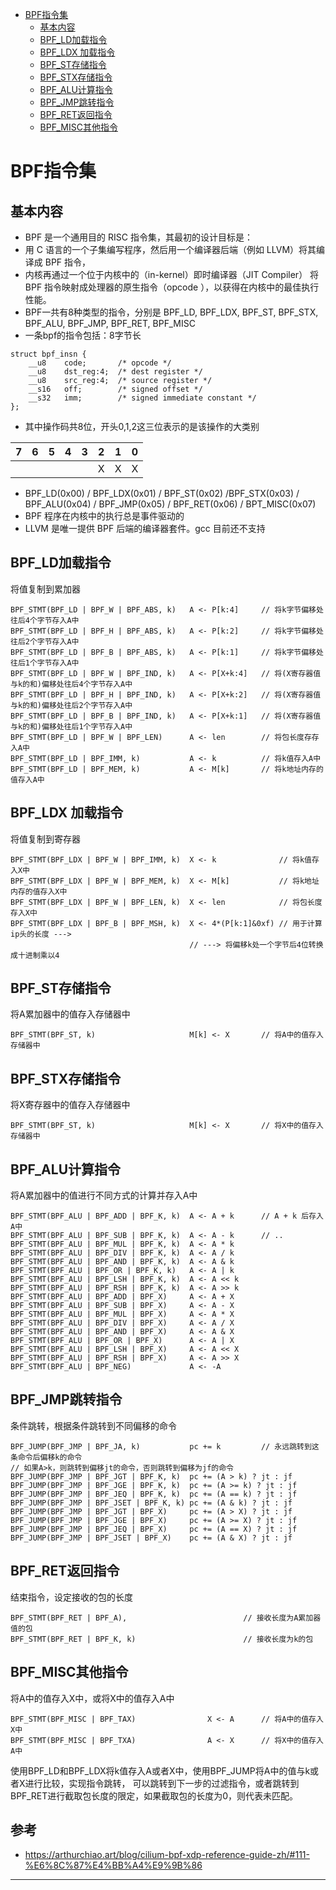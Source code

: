 <!-- TOC -->

- [BPF指令集](#bpf指令集)
  - [基本内容](#基本内容)
  - [BPF_LD加载指令](#bpf_ld加载指令)
  - [BPF_LDX 加载指令](#bpf_ldx-加载指令)
  - [BPF_ST存储指令](#bpf_st存储指令)
  - [BPF_STX存储指令](#bpf_stx存储指令)
  - [BPF_ALU计算指令](#bpf_alu计算指令)
  - [BPF_JMP跳转指令](#bpf_jmp跳转指令)
  - [BPF_RET返回指令](#bpf_ret返回指令)
  - [BPF_MISC其他指令](#bpf_misc其他指令)

<!-- /TOC -->
# BPF指令集

## 基本内容

* BPF 是一个通用目的 RISC 指令集，其最初的设计目标是：
* 用 C 语言的一个子集编写程序，然后用一个编译器后端（例如 LLVM）将其编译成 BPF 指令，
* 内核再通过一个位于内核中的（in-kernel）即时编译器（JIT Compiler） 将 BPF 指令映射成处理器的原生指令（opcode ），以获得在内核中的最佳执行性能。
* BPF一共有8种类型的指令，分别是 BPF_LD, BPF_LDX, BPF_ST, BPF_STX, BPF_ALU, BPF_JMP, BPF_RET, BPF_MISC
* 一条bpf的指令包括：8字节长

```
struct bpf_insn {
    __u8    code;       /* opcode */
    __u8    dst_reg:4;  /* dest register */
    __u8    src_reg:4;  /* source register */
    __s16   off;        /* signed offset */
    __s32   imm;        /* signed immediate constant */
};
```

* 其中操作码共8位，开头0,1,2这三位表示的是该操作的大类别

| 7   | 6   | 5   | 4   | 3   | 2   | 1   | 0   |
| --- | --- | --- | --- | --- | --- | --- | --- |
|     |     |     |     |     | X   | X   | X   |

* BPF_LD(0x00) / BPF_LDX(0x01) / BPF_ST(0x02) /BPF_STX(0x03) / BPF_ALU(0x04) / BPF_JMP(0x05) / BPF_RET(0x06) / BPT_MISC(0x07)
* BPF 程序在内核中的执行总是事件驱动的
* LLVM 是唯一提供 BPF 后端的编译器套件。gcc 目前还不支持


## BPF_LD加载指令

将值复制到累加器

```
BPF_STMT(BPF_LD | BPF_W | BPF_ABS, k)   A <- P[k:4]     // 将k字节偏移处往后4个字节存入A中
BPF_STMT(BPF_LD | BPF_H | BPF_ABS, k)   A <- P[k:2]     // 将k字节偏移处往后2个字节存入A中
BPF_STMT(BPF_LD | BPF_B | BPF_ABS, k)   A <- P[k:1]     // 将k字节偏移处往后1个字节存入A中
BPF_STMT(BPF_LD | BPF_W | BPF_IND, k)   A <- P[X+k:4]   // 将(X寄存器值与k的和)偏移处往后4个字节存入A中
BPF_STMT(BPF_LD | BPF_H | BPF_IND, k)   A <- P[X+k:2]   // 将(X寄存器值与k的和)偏移处往后2个字节存入A中
BPF_STMT(BPF_LD | BPF_B | BPF_IND, k)   A <- P[X+k:1]   // 将(X寄存器值与k的和)偏移处往后1个字节存入A中
BPF_STMT(BPF_LD | BPF_W | BPF_LEN)      A <- len        // 将包长度存存入A中
BPF_STMT(BPF_LD | BPF_IMM, k)           A <- k          // 将k值存入A中
BPF_STMT(BPF_LD | BPF_MEM, k)           A <- M[k]       // 将k地址内存的值存入A中
```

## BPF_LDX 加载指令

将值复制到寄存器

```
BPF_STMT(BPF_LDX | BPF_W | BPF_IMM, k)  X <- k              // 将k值存入X中
BPF_STMT(BPF_LDX | BPF_W | BPF_MEM, k)  X <- M[k]           // 将k地址内存的值存入X中
BPF_STMT(BPF_LDX | BPF_W | BPF_LEN, k)  X <- len            // 将包长度存入X中
BPF_STMT(BPF_LDX | BPF_B | BPF_MSH, k)  X <- 4*(P[k:1]&0xf) // 用于计算ip头的长度 --->
                                        // ---> 将偏移k处一个字节后4位转换成十进制乘以4
```

## BPF_ST存储指令

将A累加器中的值存入存储器中

```
BPF_STMT(BPF_ST, k)                     M[k] <- X       // 将A中的值存入存储器中
```


## BPF_STX存储指令

将X寄存器中的值存入存储器中

```
BPF_STMT(BPF_ST, k)                     M[k] <- X       // 将X中的值存入存储器中
```


## BPF_ALU计算指令

将A累加器中的值进行不同方式的计算并存入A中

```
BPF_STMT(BPF_ALU | BPF_ADD | BPF_K, k)  A <- A + k      // A + k 后存入A中
BPF_STMT(BPF_ALU | BPF_SUB | BPF_K, k)  A <- A - k      // ..
BPF_STMT(BPF_ALU | BPF_MUL | BPF_K, k)  A <- A * k      
BPF_STMT(BPF_ALU | BPF_DIV | BPF_K, k)  A <- A / k
BPF_STMT(BPF_ALU | BPF_AND | BPF_K, k)  A <- A & k
BPF_STMT(BPF_ALU | BPF_OR | BPF_K, k)   A <- A | k
BPF_STMT(BPF_ALU | BPF_LSH | BPF_K, k)  A <- A << k
BPF_STMT(BPF_ALU | BPF_RSH | BPF_K, k)  A <- A >> k
BPF_STMT(BPF_ALU | BPF_ADD | BPF_X)     A <- A + X
BPF_STMT(BPF_ALU | BPF_SUB | BPF_X)     A <- A - X
BPF_STMT(BPF_ALU | BPF_MUL | BPF_X)     A <- A * X
BPF_STMT(BPF_ALU | BPF_DIV | BPF_X)     A <- A / X
BPF_STMT(BPF_ALU | BPF_AND | BPF_X)     A <- A & X
BPF_STMT(BPF_ALU | BPF_OR | BPF_X)      A <- A | X
BPF_STMT(BPF_ALU | BPF_LSH | BPF_X)     A <- A << X
BPF_STMT(BPF_ALU | BPF_RSH | BPF_X)     A <- A >> X
BPF_STMT(BPF_ALU | BPF_NEG)             A <- -A
```

## BPF_JMP跳转指令

条件跳转，根据条件跳转到不同偏移的命令

```
BPF_JUMP(BPF_JMP | BPF_JA, k)           pc += k         // 永远跳转到这条命令后偏移k的命令
// 如果A>k，则跳转到偏移jt的命令，否则跳转到偏移为jf的命令  
BPF_JUMP(BPF_JMP | BPF_JGT | BPF_K, k)  pc += (A > k) ? jt : jf
BPF_JUMP(BPF_JMP | BPF_JGE | BPF_K, k)  pc += (A >= k) ? jt : jf
BPF_JUMP(BPF_JMP | BPF_JEQ | BPF_K, k)  pc += (A == k) ? jt : jf
BPF_JUMP(BPF_JMP | BPF_JSET | BPF_K, k) pc += (A & k) ? jt : jf
BPF_JUMP(BPF_JMP | BPF_JGT | BPF_X)     pc += (A > X) ? jt : jf
BPF_JUMP(BPF_JMP | BPF_JGE | BPF_X)     pc += (A >= X) ? jt : jf
BPF_JUMP(BPF_JMP | BPF_JEQ | BPF_X)     pc += (A == X) ? jt : jf
BPF_JUMP(BPF_JMP | BPF_JSET | BPF_X)    pc += (A & X) ? jt : jf
```

## BPF_RET返回指令

结束指令，设定接收的包的长度

```
BPF_STMT(BPF_RET | BPF_A),                          // 接收长度为A累加器值的包
BPF_STMT(BPF_RET | BPF_K, k)                        // 接收长度为k的包
```

## BPF_MISC其他指令

将A中的值存入X中，或将X中的值存入A中

```
BPF_STMT(BPF_MISC | BPF_TAX)                X <- A      // 将A中的值存入X中
BPF_STMT(BPF_MISC | BPF_TXA)                A <- X      // 将X中的值存入A中
```

使用BPF_LD和BPF_LDX将k值存入A或者X中，使用BPF_JUMP将A中的值与k或者X进行比较，实现指令跳转，
可以跳转到下一步的过滤指令，或者跳转到BPF_RET进行截取包长度的限定，如果截取包的长度为0，则代表未匹配。



## 参考

* <https://arthurchiao.art/blog/cilium-bpf-xdp-reference-guide-zh/#111-%E6%8C%87%E4%BB%A4%E9%9B%86>





---

